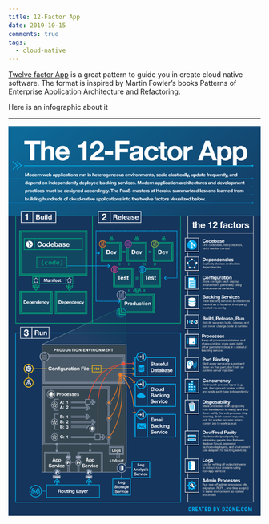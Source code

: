 ```yaml
---
title: 12-Factor App
date: 2019-10-15
comments: true
tags:
  - cloud-native
---
```


[Twelve factor App](https://12factor.net/) is a great pattern to guide you in create cloud native software. The format is inspired by Martin Fowler’s books Patterns of Enterprise Application Architecture and Refactoring. 

Here is an infographic about it

----

![](12Factors.png)
